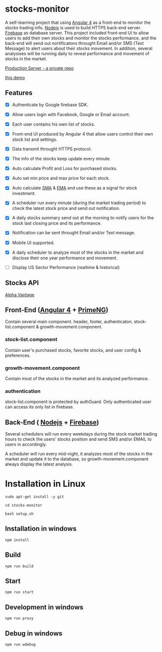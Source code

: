 # stocks-monitor

A self-learning project that using [Angular 4](https://angular.io/) as a front-end to monitor the stocks trading info. [Nodejs](https://nodejs.org/en/) is used to build HTTPS back-end server. [Firebase](https://firebase.google.com/) as database server. This project included  front-end UI to allow users to add their own stocks and monitor the stocks performance, and the back-end will send out nortificatons throught Email and/or SMS (Text Message) to alert users about their stocks movement. In addition, several analysises will be running daily to reveal performance and movement of stocks in the market.

[Production Server - a private repo](https://stocks.yeadev.com)

[this demo](https://jeff-stocks-monitor.herokuapp.com/)

## Features
- [x] Authenticate by Google firebase SDK.
- [x] Allow users login with Facebook, Google or Email account.
- [x] Each user contains his own list of stocks.
- [x] Front-end UI produced by Angular 4 that allow users control their own stock list and settings.
- [x] Data transmit throught HTTPS protocol.
- [x] The info of the stocks keep update every minute.
- [x] Auto calculate Profit and Loss for purchased stocks.
- [x] Auto set min price and max price for each stock.
- [x] Auto calculate [SMA](http://www.investopedia.com/terms/s/sma.asp) & [EMA](http://www.investopedia.com/terms/e/ema.asp) and use these as a signal for stock investment.
- [x] A scheduler run every minute (during the market trading period) to check the latest stock price and send out notification.
- [x] A daily stocks summary send out at the morning to notify users for the stock last closing price and its performance.
- [x] Notification can be sent throught Email and/or Text message.
- [x] Mobile UI supported.
- [x] A daily scheduler to analyze most of the stocks in the market and disclose their one year performance and movement.
- [ ] Display US Sector Performance (realtime & historical)


## Stocks API
[Alpha Vantage](https://www.alphavantage.co/)

## Front-End ([Angular 4](https://angular.io/) + [PrimeNG](http://primefaces.org/primeng/))

Contain several main component. header, footer, authenticaton, stock-list.component & growth-movement.component.

### stock-list.component

Contain user's purchased stocks, favorite stocks, and user config & preferences.

### growth-movement.component

Contain most of the stocks in the market and its analyzed performance.

### authentication

stock-list.component is protected by authGuard. Only authenticated user can access its only list in firebase.

## Back-End ( [Nodejs](https://nodejs.org/en/) + [Firebase](https://firebase.google.com/))
Several schedulers will run every weekdays during the stock market trading hours to check the users' stocks position and send SMS and/or EMAIL to users in accordingly.

A scheduler will run every mid-night, it analyzes most of the stocks in the market and update it to the database, so growth-movement.component always display the latest analysis.

# Installation in Linux

`sudo apt-get install -y git`

`cd stocks-monitor`

`bash setup.sh`

## Installation  in windows

`npm install`

## Build

`npm run build`

## Start

`npm run start`

## Development in windows

`npm run proxy`

## Debug in windows

`npm run wdebug`
